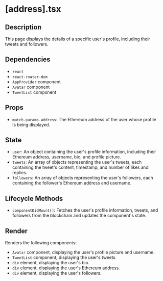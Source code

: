 # [address].tsx

## Description
This page displays the details of a specific user's profile, including their tweets and followers.

## Dependencies
- `react`
- `react-router-dom`
- `AppProvider` component
- `Avatar` component
- `TweetList` component

## Props
- `match.params.address`: The Ethereum address of the user whose profile is being displayed.

## State
- `user`: An object containing the user's profile information, including their Ethereum address, username, bio, and profile picture.
- `tweets`: An array of objects representing the user's tweets, each containing the tweet's content, timestamp, and number of likes and replies.
- `followers`: An array of objects representing the user's followers, each containing the follower's Ethereum address and username.

## Lifecycle Methods
- `componentDidMount()`: Fetches the user's profile information, tweets, and followers from the blockchain and updates the component's state.

## Render
Renders the following components:
- `Avatar` component, displaying the user's profile picture and username.
- `TweetList` component, displaying the user's tweets.
- `div` element, displaying the user's bio.
- `div` element, displaying the user's Ethereum address.
- `div` element, displaying the user's followers.